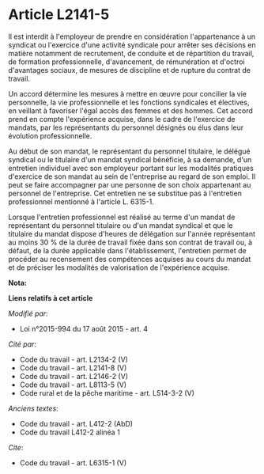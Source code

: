# Article L2141-5

Il est interdit à l'employeur de prendre en considération l'appartenance à un syndicat ou l'exercice d'une activité syndicale
pour arrêter ses décisions en matière notamment de recrutement, de conduite et de répartition du travail, de formation
professionnelle, d'avancement, de rémunération et d'octroi d'avantages sociaux, de mesures de discipline et de rupture du
contrat de travail. 

Un accord détermine les mesures à mettre en œuvre pour concilier la vie personnelle, la vie professionnelle et les fonctions
syndicales et électives, en veillant à favoriser l'égal accès des femmes et des hommes. Cet accord prend en compte
l'expérience acquise, dans le cadre de l'exercice de mandats, par les représentants du personnel désignés ou élus dans leur
évolution professionnelle. 

Au début de son mandat, le représentant du personnel titulaire, le délégué syndical ou le titulaire d'un mandat syndical
bénéficie, à sa demande, d'un entretien individuel avec son employeur portant sur les modalités pratiques d'exercice de son
mandat au sein de l'entreprise au regard de son emploi. Il peut se faire accompagner par une personne de son choix
appartenant au personnel de l'entreprise. Cet entretien ne se substitue pas à l'entretien professionnel mentionné à l'article
L. 6315-1. 

Lorsque l'entretien professionnel est réalisé au terme d'un mandat de représentant du personnel titulaire ou d'un mandat
syndical et que le titulaire du mandat dispose d'heures de délégation sur l'année représentant au moins 30 % de la durée de
travail fixée dans son contrat de travail ou, à défaut, de la durée applicable dans l'établissement, l'entretien permet de
procéder au recensement des compétences acquises au cours du mandat et de préciser les modalités de valorisation de
l'expérience acquise.

**Nota:**



**Liens relatifs à cet article**

_Modifié par_:

  - Loi n°2015-994 du 17 août 2015 - art. 4

_Cité par_:

  - Code du travail - art. L2134-2 (V)
  - Code du travail - art. L2141-8 (V)
  - Code du travail - art. L2146-2 (V)
  - Code du travail - art. L8113-5 (V)
  - Code rural et de la pêche maritime - art. L514-3-2 (V)

_Anciens textes_:

  - Code du travail - art. L412-2 (AbD)
  - Code du travail L412-2 alinéa 1

_Cite_:

  - Code du travail - art. L6315-1 (V)
